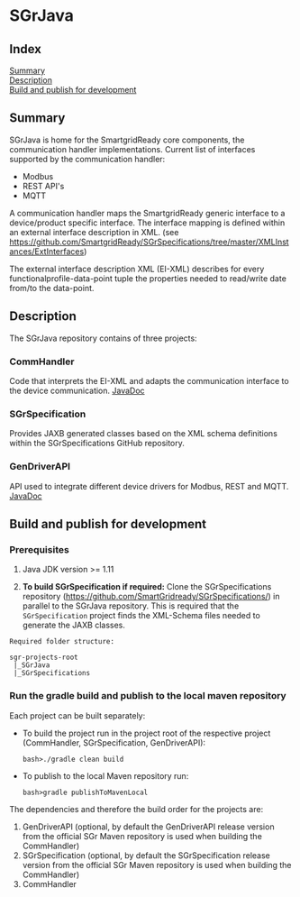 # SGrJava

## Index
[Summary](#summary)<br>
[Description](#description)<br>
[Build and publish for development](#build-and-publish-for-development)<br>


## Summary
SGrJava is home for the SmartgridReady core components, the communication handler implementations.
Current list of interfaces supported by the communication handler:
- Modbus
- REST API's
- MQTT

A communication handler maps the SmartgridReady generic interface to a device/product specific interface. The interface mapping is defined within an external interface description in XML. (see https://github.com/SmartgridReady/SGrSpecifications/tree/master/XMLInstances/ExtInterfaces)

The external interface description XML (EI-XML) describes for every functionalprofile-data-point tuple the properties needed to read/write date from/to the data-point.

## Description

The SGrJava repository contains of three projects:

### CommHandler 
Code that interprets the EI-XML and adapts the communication interface to the device communication. 
[JavaDoc](https://smartgridready.github.io/SGrJava/docs/commhandler/)
 
### SGrSpecification
Provides JAXB generated classes based on the XML schema definitions within the SGrSpecifications GitHub repository.


### GenDriverAPI
API used to integrate different device drivers for Modbus, REST and MQTT. 
[JavaDoc](https://smartgridready.github.io/SGrJava/docs/gen-driver-api/)


## Build and publish for development

### Prerequisites
1. Java JDK version >= 1.11


2. **To build SGrSpecification if required:** Clone the SGrSpecifications repository (https://github.com/SmartGridready/SGrSpecifications/) in  parallel to the SGrJava repository. This is required that the `SGrSpecification` project finds the XML-Schema files needed to generate the JAXB classes.
```
Required folder structure:

sgr-projects-root
 |_SGrJava
 |_SGrSpecifications
```

### Run the gradle build and publish to the local maven repository

Each project can be built separately:

- To build the project run in the project root of the respective project (CommHandler, SGrSpecification, GenDriverAPI):
    ```
    bash>./gradle clean build
    ```

- To publish to the local Maven repository run:
    ```
    bash>gradle publishToMavenLocal
    ```
The dependencies and therefore the build order for the projects are:
1. GenDriverAPI (optional, by default  the GenDriverAPI release version from the official SGr Maven repository is used when building the CommHandler)
2. SGrSpecification (optional, by default the SGrSpecification release version from the official SGr Maven repository is used when building the CommHandler)
3. CommHandler


